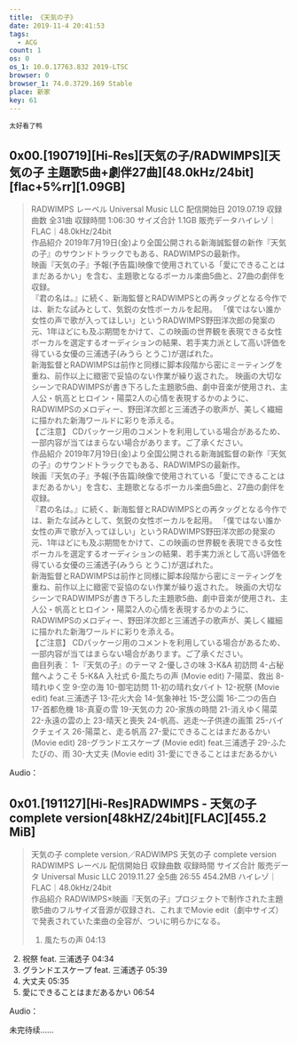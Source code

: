 ```yaml
---
title: 《天気の子》
date: 2019-11-4 20:41:53
tags:
  - ACG
count: 1
os: 0
os_1: 10.0.17763.832 2019-LTSC
browser: 0
browser_1: 74.0.3729.169 Stable
place: 新家
key: 61
---
```

    太好看了鸭
<!-- more -->
## 0x00.[190719][Hi-Res][天気の子/RADWIMPS][天気の子 主題歌5曲+劇伴27曲][48.0kHz/24bit][flac+5%rr][1.09GB]
> RADWIMPS
レーベル Universal Music LLC
配信開始日 2019.07.19
収録曲数 全31曲
収録時間 1:06:30
サイズ合計 1.1GB
販売データハイレゾ｜FLAC｜48.0kHz/24bit<br>
作品紹介
2019年7月19日(金)より全国公開される新海誠監督の新作『天気の子』のサウンドトラックでもある、RADWIMPSの最新作。<br>
映画『天気の子』予報(予告篇)映像で使用されている「愛にできることはまだあるかい」を含む、主題歌となるボーカル楽曲5曲と、27曲の劇伴を収録。<br>
『君の名は。』に続く、新海監督とRADWIMPSとの再タッグとなる今作では、新たな試みとして、気鋭の女性ボーカルを起用。
「僕ではない誰か女性の声で歌が入ってほしい」というRADWIMPS野田洋次郎の発案の元、1年ほどにも及ぶ期間をかけて、この映画の世界観を表現できる女性ボーカルを選定するオーディションの結果、若手実力派として高い評価を得ている女優の三浦透子(みうら とうこ)が選ばれた。<br>
新海監督とRADWIMPSは前作と同様に脚本段階から密にミーティングを重ね、前作以上に緻密で妥協のない作業が繰り返された。
映画の大切なシーンでRADWIMPSが書き下ろした主題歌5曲、劇中音楽が使用され、主人公・帆高とヒロイン・陽菜2人の心情を表現するかのように、RADWIMPSのメロディー、野田洋次郎と三浦透子の歌声が、美しく繊細に描かれた新海ワールドに彩りを添える。<br>
【ご注意】
CDパッケージ用のコメントを利用している場合があるため、一部内容が当てはまらない場合があります。ご了承ください。<br>
作品紹介
2019年7月19日(金)より全国公開される新海誠監督の新作『天気の子』のサウンドトラックでもある、RADWIMPSの最新作。<br>
映画『天気の子』予報(予告篇)映像で使用されている「愛にできることはまだあるかい」を含む、主題歌となるボーカル楽曲5曲と、27曲の劇伴を収録。<br>
『君の名は。』に続く、新海監督とRADWIMPSとの再タッグとなる今作では、新たな試みとして、気鋭の女性ボーカルを起用。
「僕ではない誰か女性の声で歌が入ってほしい」というRADWIMPS野田洋次郎の発案の元、1年ほどにも及ぶ期間をかけて、この映画の世界観を表現できる女性ボーカルを選定するオーディションの結果、若手実力派として高い評価を得ている女優の三浦透子(みうら とうこ)が選ばれた。<br>
新海監督とRADWIMPSは前作と同様に脚本段階から密にミーティングを重ね、前作以上に緻密で妥協のない作業が繰り返された。
映画の大切なシーンでRADWIMPSが書き下ろした主題歌5曲、劇中音楽が使用され、主人公・帆高とヒロイン・陽菜2人の心情を表現するかのように、RADWIMPSのメロディー、野田洋次郎と三浦透子の歌声が、美しく繊細に描かれた新海ワールドに彩りを添える。<br>
【ご注意】
CDパッケージ用のコメントを利用している場合があるため、一部内容が当てはまらない場合があります。ご了承ください。<br>
曲目列表：
1-『天気の子』のテーマ
2-優しさの味
3-K&A 初訪問
4-占秘館へようこそ
5-K&A 入社式
6-風たちの声 (Movie edit)
7-陽菜、救出
8-晴れゆく空
9-空の海
10-御宅訪問
11-初の晴れ女バイト
12-祝祭 (Movie edit) feat.三浦透子
13-花火大会
14-気象神社
15-芝公園
16-二つの告白
17-首都危機
18-真夏の雪
19-天気の力
20-家族の時間
21-消えゆく陽菜
22-永遠の雲の上
23-晴天と喪失
24-帆高、逃走～子供達の画策
25-バイクチェイス
26-陽菜と、走る帆高
27-愛にできることはまだあるかい (Movie edit)
28-グランドエスケープ (Movie edit) feat.三浦透子
29-ふたたびの、雨
30-大丈夫 (Movie edit)
31-愛にできることはまだあるかい

Audio：
<link rel="stylesheet" href="https://cdn.jsdelivr.net/npm/aplayer/dist/APlayer.min.css">
<div id="aplayer_0"></div>
<script src="https://cdn.jsdelivr.net/npm/aplayer/dist/APlayer.min.js"></script>
<script>
const ap_0 = new APlayer({
    container: document.getElementById('aplayer_0'),
    preload: 'metadata',
    audio: [{
        name: '01. 『天気の子』のテーマ',
        artist: 'RADWIMPS',
        url: 'https://home.yuangezhizao.cn:3333/cos/a0/天気の子/01. 『天気の子』のテーマ.flac',
        cover: 'https://i1.yuangezhizao.cn/anime/Weathering-With-You/cover.jpg!webp'
    },{
        name: '02. 優しさの味.flac',
        artist: 'RADWIMPS',
        url: 'https://home.yuangezhizao.cn:3333/cos/a0/天気の子/02. 優しさの味.flac',
        cover: 'https://i1.yuangezhizao.cn/anime/Weathering-With-You/cover.jpg!webp'
    },{
        name: '03. K&A 初訪問.flac',
        artist: 'RADWIMPS',
        url: 'https://home.yuangezhizao.cn:3333/cos/a0/天気の子/03. K&A 初訪問.flac',
        cover: 'https://i1.yuangezhizao.cn/anime/Weathering-With-You/cover.jpg!webp'
    },{
        name: '04. 占秘館へようこそ.flac',
        artist: 'RADWIMPS',
        url: 'https://home.yuangezhizao.cn:3333/cos/a0/天気の子/04. 占秘館へようこそ.flac',
        cover: 'https://i1.yuangezhizao.cn/anime/Weathering-With-You/cover.jpg!webp'
    },{
        name: '05. K&A 入社式.flac',
        artist: 'RADWIMPS',
        url: 'https://home.yuangezhizao.cn:3333/cos/a0/天気の子/05. K&A 入社式.flac',
        cover: 'https://i1.yuangezhizao.cn/anime/Weathering-With-You/cover.jpg!webp'
    },{
        name: '06. 風たちの声 (Movie edit).flac',
        artist: 'RADWIMPS',
        url: 'https://home.yuangezhizao.cn:3333/cos/a0/天気の子/06. 風たちの声 (Movie edit).flac',
        cover: 'https://i1.yuangezhizao.cn/anime/Weathering-With-You/cover.jpg!webp'
    },{
        name: '07. 陽菜、救出.flac',
        artist: 'RADWIMPS',
        url: 'https://home.yuangezhizao.cn:3333/cos/a0/天気の子/07. 陽菜、救出.flac',
        cover: 'https://i1.yuangezhizao.cn/anime/Weathering-With-You/cover.jpg!webp'
    },{
        name: '08. 晴れゆく空.flac',
        artist: 'RADWIMPS',
        url: 'https://home.yuangezhizao.cn:3333/cos/a0/天気の子/08. 晴れゆく空.flac',
        cover: 'https://i1.yuangezhizao.cn/anime/Weathering-With-You/cover.jpg!webp'
    },{
        name: '09. 空の海.flac',
        artist: 'RADWIMPS',
        url: 'https://home.yuangezhizao.cn:3333/cos/a0/天気の子/09. 空の海.flac',
        cover: 'https://i1.yuangezhizao.cn/anime/Weathering-With-You/cover.jpg!webp'
    },{
        name: '10. 御宅訪問.flac',
        artist: 'RADWIMPS',
        url: 'https://home.yuangezhizao.cn:3333/cos/a0/天気の子/10. 御宅訪問.flac',
        cover: 'https://i1.yuangezhizao.cn/anime/Weathering-With-You/cover.jpg!webp'
    },{
        name: '11. 初の晴れ女バイト.flac',
        artist: 'RADWIMPS',
        url: 'https://home.yuangezhizao.cn:3333/cos/a0/天気の子/11. 初の晴れ女バイト.flac',
        cover: 'https://i1.yuangezhizao.cn/anime/Weathering-With-You/cover.jpg!webp'
    },{
        name: '12. 祝祭 (Movie edit) feat.三浦透子.flac',
        artist: 'RADWIMPS',
        url: 'https://home.yuangezhizao.cn:3333/cos/a0/天気の子/12. 祝祭 (Movie edit) feat.三浦透子.flac',
        cover: 'https://i1.yuangezhizao.cn/anime/Weathering-With-You/cover.jpg!webp'
    },{
        name: '13. 花火大会.flac',
        artist: 'RADWIMPS',
        url: 'https://home.yuangezhizao.cn:3333/cos/a0/天気の子/13. 花火大会.flac',
        cover: 'https://i1.yuangezhizao.cn/anime/Weathering-With-You/cover.jpg!webp'
    },{
        name: '14. 気象神社.flac',
        artist: 'RADWIMPS',
        url: 'https://home.yuangezhizao.cn:3333/cos/a0/天気の子/14. 気象神社.flac',
        cover: 'https://i1.yuangezhizao.cn/anime/Weathering-With-You/cover.jpg!webp'
    },{
        name: '15. 芝公園.flac',
        artist: 'RADWIMPS',
        url: 'https://home.yuangezhizao.cn:3333/cos/a0/天気の子/15. 芝公園.flac',
        cover: 'https://i1.yuangezhizao.cn/anime/Weathering-With-You/cover.jpg!webp'
    },{
        name: '16. 二つの告白.flac',
        artist: 'RADWIMPS',
        url: 'https://home.yuangezhizao.cn:3333/cos/a0/天気の子/16. 二つの告白.flac',
        cover: 'https://i1.yuangezhizao.cn/anime/Weathering-With-You/cover.jpg!webp'
    },{
        name: '17. 首都危機.flac',
        artist: 'RADWIMPS',
        url: 'https://home.yuangezhizao.cn:3333/cos/a0/天気の子/17. 首都危機.flac',
        cover: 'https://i1.yuangezhizao.cn/anime/Weathering-With-You/cover.jpg!webp'
    },{
        name: '18. 真夏の雪.flac',
        artist: 'RADWIMPS',
        url: 'https://home.yuangezhizao.cn:3333/cos/a0/天気の子/18. 真夏の雪.flac',
        cover: 'https://i1.yuangezhizao.cn/anime/Weathering-With-You/cover.jpg!webp'
    },{
        name: '19. 天気の力.flac',
        artist: 'RADWIMPS',
        url: 'https://home.yuangezhizao.cn:3333/cos/a0/天気の子/19. 天気の力.flac',
        cover: 'https://i1.yuangezhizao.cn/anime/Weathering-With-You/cover.jpg!webp'
    },{
        name: '20. 家族の時間.flac',
        artist: 'RADWIMPS',
        url: 'https://home.yuangezhizao.cn:3333/cos/a0/天気の子/20. 家族の時間.flac',
        cover: 'https://i1.yuangezhizao.cn/anime/Weathering-With-You/cover.jpg!webp'
    },{
        name: '21. 消えゆく陽菜.flac',
        artist: 'RADWIMPS',
        url: 'https://home.yuangezhizao.cn:3333/cos/a0/天気の子/21. 消えゆく陽菜.flac',
        cover: 'https://i1.yuangezhizao.cn/anime/Weathering-With-You/cover.jpg!webp'
    },{
        name: '22. 永遠の雲の上.flac',
        artist: 'RADWIMPS',
        url: 'https://home.yuangezhizao.cn:3333/cos/a0/天気の子/22. 永遠の雲の上.flac',
        cover: 'https://i1.yuangezhizao.cn/anime/Weathering-With-You/cover.jpg!webp'
    },{
        name: '23. 晴天と喪失.flac',
        artist: 'RADWIMPS',
        url: 'https://home.yuangezhizao.cn:3333/cos/a0/天気の子/23. 晴天と喪失.flac',
        cover: 'https://i1.yuangezhizao.cn/anime/Weathering-With-You/cover.jpg!webp'
    },{
        name: '24. 帆高、逃走～子供達の画策.flac',
        artist: 'RADWIMPS',
        url: 'https://home.yuangezhizao.cn:3333/cos/a0/天気の子/24. 帆高、逃走～子供達の画策.flac',
        cover: 'https://i1.yuangezhizao.cn/anime/Weathering-With-You/cover.jpg!webp'
    },{
        name: '25. バイクチェイス.flac',
        artist: 'RADWIMPS',
        url: 'https://home.yuangezhizao.cn:3333/cos/a0/天気の子/25. バイクチェイス.flac',
        cover: 'https://i1.yuangezhizao.cn/anime/Weathering-With-You/cover.jpg!webp'
    },{
        name: '26. 陽菜と、走る帆高.flac',
        artist: 'RADWIMPS',
        url: 'https://home.yuangezhizao.cn:3333/cos/a0/天気の子/26. 陽菜と、走る帆高.flac',
        cover: 'https://i1.yuangezhizao.cn/anime/Weathering-With-You/cover.jpg!webp'
    },{
        name: '27. 愛にできることはまだあるかい (Movie edit).flac',
        artist: 'RADWIMPS',
        url: 'https://home.yuangezhizao.cn:3333/cos/a0/天気の子/27. 愛にできることはまだあるかい (Movie edit).flac',
        cover: 'https://i1.yuangezhizao.cn/anime/Weathering-With-You/cover.jpg!webp'
    },{
        name: '28. グランドエスケープ (Movie edit) feat.三浦透子.flac',
        artist: 'RADWIMPS',
        url: 'https://home.yuangezhizao.cn:3333/cos/a0/天気の子/28. グランドエスケープ (Movie edit) feat.三浦透子.flac',
        cover: 'https://i1.yuangezhizao.cn/anime/Weathering-With-You/cover.jpg!webp'
    },{
        name: '29. ふたたびの、雨.flac',
        artist: 'RADWIMPS',
        url: 'https://home.yuangezhizao.cn:3333/cos/a0/天気の子/29. ふたたびの、雨.flac',
        cover: 'https://i1.yuangezhizao.cn/anime/Weathering-With-You/cover.jpg!webp'
    },{
        name: '30. 大丈夫 (Movie edit).flac',
        artist: 'RADWIMPS',
        url: 'https://home.yuangezhizao.cn:3333/cos/a0/天気の子/30. 大丈夫 (Movie edit).flac',
        cover: 'https://i1.yuangezhizao.cn/anime/Weathering-With-You/cover.jpg!webp'
    },{
        name: '31. 愛にできることはまだあるかい.flac',
        artist: 'RADWIMPS',
        url: 'https://home.yuangezhizao.cn:3333/cos/a0/天気の子/31. 愛にできることはまだあるかい.flac',
        cover: 'https://i1.yuangezhizao.cn/anime/Weathering-With-You/cover.jpg!webp'
    }]
});
</script>

## 0x01.[191127][Hi-Res]RADWIMPS - 天気の子 complete version[48kHZ/24bit][FLAC][455.2 MiB]
> 天気の子 complete version／RADWIMPS
天気の子 complete version
RADWIMPS
レーベル
配信開始日
収録曲数
収録時間
サイズ合計
販売データ
Universal Music LLC
2019.11.27
全5曲
26:55
454.2MB
ハイレゾ｜FLAC｜48.0kHz/24bit<br>
作品紹介
RADWIMPS×映画『天気の子』プロジェクトで制作された主題歌5曲のフルサイズ音源が収録され、これまでMovie edit（劇中サイズ）で発表されていた楽曲の全容が、ついに明らかになる。<br>
> 1. 風たちの声    04:13
2. 祝祭 feat. 三浦透子    04:34
3. グランドエスケープ feat. 三浦透子    05:39
4. 大丈夫    05:35
5. 愛にできることはまだあるかい    06:54

Audio：
<div id="aplayer_1"></div>
<script src="https://cdn.jsdelivr.net/npm/aplayer/dist/APlayer.min.js"></script>
<script>
const ap_1 = new APlayer({
    container: document.getElementById('aplayer_1'),
    preload: 'metadata',
    audio: [{
        name: '001-風たちの声.flac',
        artist: 'RADWIMPS',
        url: 'https://home.yuangezhizao.cn:3333/cos/a0/191127_天気の子/001-風たちの声.flac',
        cover: 'https://i1.yuangezhizao.cn/anime/Weathering-With-You/cover_1.jpg!webp'
    },{
        name: '002-祝祭 feat. 三浦透子.flac',
        artist: 'RADWIMPS',
        url: 'https://home.yuangezhizao.cn:3333/cos/a0/191127_天気の子/002-祝祭 feat. 三浦透子.flac',
        cover: 'https://i1.yuangezhizao.cn/anime/Weathering-With-You/cover_1.jpg!webp'
    },{
        name: '003-グランドエスケープ feat. 三浦透子.flac',
        artist: 'RADWIMPS',
        url: 'https://home.yuangezhizao.cn:3333/cos/a0/191127_天気の子/003-グランドエスケープ feat. 三浦透子.flac',
        cover: 'https://i1.yuangezhizao.cn/anime/Weathering-With-You/cover_1.jpg!webp'
    },{
        name: '004-大丈夫.flac',
        artist: 'RADWIMPS',
        url: 'https://home.yuangezhizao.cn:3333/cos/a0/191127_天気の子/004-大丈夫.flac',
        cover: 'https://i1.yuangezhizao.cn/anime/Weathering-With-You/cover_1.jpg!webp'
    },{
        name: '005-愛にできることはまだあるかい.flac',
        artist: 'RADWIMPS',
        url: 'https://home.yuangezhizao.cn:3333/cos/a0/191127_天気の子/005-愛にできることはまだあるかい.flac',
        cover: 'https://i1.yuangezhizao.cn/anime/Weathering-With-You/cover_1.jpg!webp'
    }]
});
</script>

未完待续……